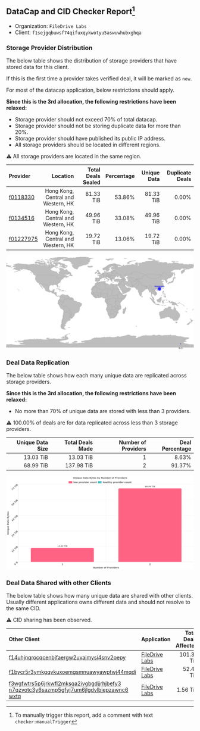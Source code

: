## DataCap and CID Checker Report[^1]
 - Organization: `FileDrive Labs`
 - Client: `f1sejgqbuwsf74qifuxqykwotyu5aswuwhubxghqa`
### Storage Provider Distribution
The below table shows the distribution of storage providers that have stored data for this client.

If this is the first time a provider takes verified deal, it will be marked as `new`.

For most of the datacap application, below restrictions should apply.

**Since this is the 3rd allocation, the following restrictions have been relaxed:**
 - Storage provider should not exceed 70% of total datacap.
 - Storage provider should not be storing duplicate data for more than 20%.
 - Storage provider should have published its public IP address.
 - All storage providers should be located in different regions.

⚠️ All storage providers are located in the same region.

| Provider                                              |                           Location | Total Deals Sealed | Percentage | Unique Data | Duplicate Deals |
| :---------------------------------------------------- | ---------------------------------: | -----------------: | ---------: | ----------: | --------------: |
| [f0118330](https://filfox.info/en/address/f0118330)   | Hong Kong, Central and Western, HK |          81.33 TiB |     53.86% |   81.33 TiB |           0.00% |
| [f0134516](https://filfox.info/en/address/f0134516)   | Hong Kong, Central and Western, HK |          49.96 TiB |     33.08% |   49.96 TiB |           0.00% |
| [f01227975](https://filfox.info/en/address/f01227975) | Hong Kong, Central and Western, HK |          19.72 TiB |     13.06% |   19.72 TiB |           0.00% |

![Provider Distribution](https://raw.githubusercontent.com/data-preservation-programs/filplus-checker-assets/main/filecoin-project/filecoin-plus-large-datasets/issues/1268/1671530784531.png)
### Deal Data Replication
The below table shows how each many unique data are replicated across storage providers.

**Since this is the 3rd allocation, the following restrictions have been relaxed:**
- No more than 70% of unique data are stored with less than 3 providers.

⚠️ 100.00% of deals are for data replicated across less than 3 storage providers.

| Unique Data Size | Total Deals Made | Number of Providers | Deal Percentage |
| ---------------: | ---------------: | ------------------: | --------------: |
|        13.03 TiB |        13.03 TiB |                   1 |           8.63% |
|        68.99 TiB |       137.98 TiB |                   2 |          91.37% |

![Replication Distribution](https://raw.githubusercontent.com/data-preservation-programs/filplus-checker-assets/main/filecoin-project/filecoin-plus-large-datasets/issues/1268/1671530785406.png)
### Deal Data Shared with other Clients
The below table shows how many unique data are shared with other clients.
Usually different applications owns different data and should not resolve to the same CID.

⚠️ CID sharing has been observed.

| Other Client                                                                                                                                                                                                              | Application                                                                                    | Total Deals Affected | Unique CIDs |        Verifier |
| :------------------------------------------------------------------------------------------------------------------------------------------------------------------------------------------------------------------------ | :--------------------------------------------------------------------------------------------- | -------------------: | ----------: | --------------: |
| [f14uhjnqrocqcenbjfaergw2uvaimysi4snv2oepy](https://filfox.info/en/address/f14uhjnqrocqcenbjfaergw2uvaimysi4snv2oepy)                                                                                                     | [FileDrive Labs](https://github.com/filecoin-project/filecoin-plus-large-datasets/issues/1267) |           101.32 TiB |       1,620 | LDN v3 multisig |
| [f1bycr5r3ymkgqvkuxoemgsmnuawyawptwj44mqdi](https://filfox.info/en/address/f1bycr5r3ymkgqvkuxoemgsmnuawyawptwj44mqdi)                                                                                                     | [FileDrive Labs](https://github.com/filecoin-project/filecoin-plus-large-datasets/issues/1266) |            52.46 TiB |       1,635 | LDN v3 multisig |
| [f3wgfwtrs5p6jrkwfl2mksqa2ivgbgdjjrhjbefy3<br/>n7qzvotc3y6sazmp5gfyj7um6jlgdvlbiepzawnc6<br/>wxtq](https://filfox.info/en/address/f3wgfwtrs5p6jrkwfl2mksqa2ivgbgdjjrhjbefy3n7qzvotc3y6sazmp5gfyj7um6jlgdvlbiepzawnc6wxtq) | [FileDrive Labs](https://github.com/filecoin-project/filecoin-plus-large-datasets/issues/453)  |             1.56 TiB |          30 | LDN v3 multisig |

[^1]: To manually trigger this report, add a comment with text `checker:manualTrigger`
